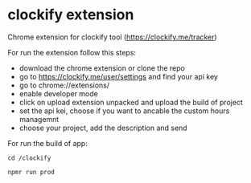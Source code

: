 # clockify extension
Chrome extension for clockify tool
(https://clockify.me/tracker)

For run the extension follow this steps:
- download the chrome extension or clone the repo
- go to https://clockify.me/user/settings and find your api key
- go to chrome://extensions/
- enable developer mode
- click on upload extension unpacked and upload the build of project
- set the api kei, choose if you want to ancable the custom hours managemnt
- choose your project, add the description and send


For run the build of app:


`cd /clockify`

`npmr run prod`
